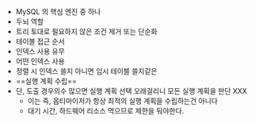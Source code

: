 - MySQL 의 핵심 엔진 중 하나
- 두뇌 역할
- 트리 토대로 필요하지 않은 조건 제거 또는 단순화
- 테이블 접근 순서
- 인덱스 사용 유무
- 어떤 인덱스 사용
- 정렬 시 인덱스 쓸지 아니면 임시 테이블 쓸지같은
- ==실행 계획 수립==
- 단, 도출 경우의수 많으면 실행 계획 선택 오래걸리니 모든 실행 계획을 판단 XXX
	- 이는 즉, 옵티마이저가 항상 최적의 실행 계획을 수립하는건 아니다
	- 대기 시간, 하드웨어 리소스 먹으므로 제한을 둬야한다.